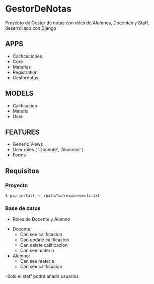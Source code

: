 # GestorDeNotas
Proyecto de Gestor de notas con roles de Alumnos, Docentes y Staff, desarrollado con Django

## APPS

  - Calificaciones
  - Core
  - Materias
  - Registration
  - Gestornotas
 
## MODELS

  - Calificacion
  - Materia
  - User

## FEATURES

  - Generic Views
  - User roles ( 'Docente', 'Alumnos' )
  - Forms
  
## Requisitos

### Proyecto

    $ pip install -r /path/to/requirements.txt
    
### Base de datos

  - Roles de Docente y Alumno
  
  * Docente:
    - Can see calificacion
    - Can update calificacion
    - Can delete calificacion
    - Can see materia
  * Alumno:
    - Can see materia
    - Can see calificacion
     
     
-Solo el staff podrá añadir usuarios
